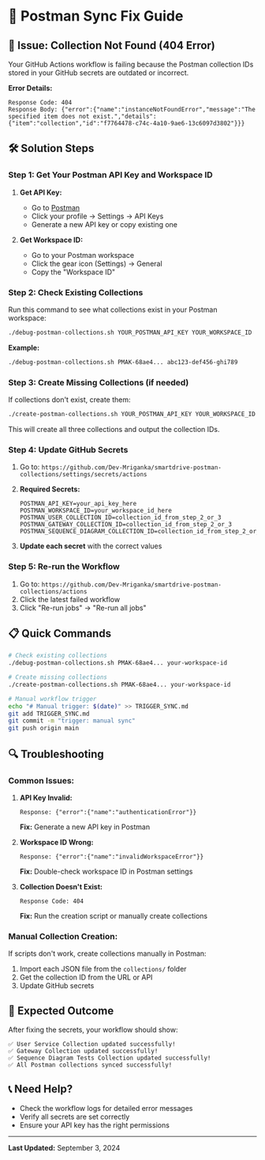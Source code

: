 # 🔧 Postman Sync Fix Guide

## 🚨 Issue: Collection Not Found (404 Error)

Your GitHub Actions workflow is failing because the Postman collection IDs stored in your GitHub secrets are outdated or incorrect.

**Error Details:**
```
Response Code: 404
Response Body: {"error":{"name":"instanceNotFoundError","message":"The specified item does not exist.","details":{"item":"collection","id":"f7764478-c74c-4a10-9ae6-13c6097d3802"}}}
```

## 🛠️ Solution Steps

### Step 1: Get Your Postman API Key and Workspace ID

1. **Get API Key:**
   - Go to [Postman](https://postman.com)
   - Click your profile → Settings → API Keys
   - Generate a new API key or copy existing one

2. **Get Workspace ID:**
   - Go to your Postman workspace
   - Click the gear icon (Settings) → General
   - Copy the "Workspace ID"

### Step 2: Check Existing Collections

Run this command to see what collections exist in your Postman workspace:

```bash
./debug-postman-collections.sh YOUR_POSTMAN_API_KEY YOUR_WORKSPACE_ID
```

**Example:**
```bash
./debug-postman-collections.sh PMAK-68ae4... abc123-def456-ghi789
```

### Step 3: Create Missing Collections (if needed)

If collections don't exist, create them:

```bash
./create-postman-collections.sh YOUR_POSTMAN_API_KEY YOUR_WORKSPACE_ID
```

This will create all three collections and output the collection IDs.

### Step 4: Update GitHub Secrets

1. Go to: `https://github.com/Dev-Mriganka/smartdrive-postman-collections/settings/secrets/actions`

2. **Required Secrets:**
   ```
   POSTMAN_API_KEY=your_api_key_here
   POSTMAN_WORKSPACE_ID=your_workspace_id_here
   POSTMAN_USER_COLLECTION_ID=collection_id_from_step_2_or_3
   POSTMAN_GATEWAY_COLLECTION_ID=collection_id_from_step_2_or_3
   POSTMAN_SEQUENCE_DIAGRAM_COLLECTION_ID=collection_id_from_step_2_or_3
   ```

3. **Update each secret** with the correct values

### Step 5: Re-run the Workflow

1. Go to: `https://github.com/Dev-Mriganka/smartdrive-postman-collections/actions`
2. Click the latest failed workflow
3. Click "Re-run jobs" → "Re-run all jobs"

## 📋 Quick Commands

```bash
# Check existing collections
./debug-postman-collections.sh PMAK-68ae4... your-workspace-id

# Create missing collections
./create-postman-collections.sh PMAK-68ae4... your-workspace-id

# Manual workflow trigger
echo "# Manual trigger: $(date)" >> TRIGGER_SYNC.md
git add TRIGGER_SYNC.md
git commit -m "trigger: manual sync"
git push origin main
```

## 🔍 Troubleshooting

### Common Issues:

1. **API Key Invalid:**
   ```
   Response: {"error":{"name":"authenticationError"}}
   ```
   **Fix:** Generate a new API key in Postman

2. **Workspace ID Wrong:**
   ```
   Response: {"error":{"name":"invalidWorkspaceError"}}
   ```
   **Fix:** Double-check workspace ID in Postman settings

3. **Collection Doesn't Exist:**
   ```
   Response Code: 404
   ```
   **Fix:** Run the creation script or manually create collections

### Manual Collection Creation:

If scripts don't work, create collections manually in Postman:

1. Import each JSON file from the `collections/` folder
2. Get the collection ID from the URL or API
3. Update GitHub secrets

## 🎯 Expected Outcome

After fixing the secrets, your workflow should show:

```
✅ User Service Collection updated successfully!
✅ Gateway Collection updated successfully!
✅ Sequence Diagram Tests Collection updated successfully!
✅ All Postman collections synced successfully!
```

## 📞 Need Help?

- Check the workflow logs for detailed error messages
- Verify all secrets are set correctly
- Ensure your API key has the right permissions

---

**Last Updated:** September 3, 2024
